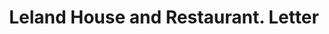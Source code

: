 ---
doi: 10.7916/D8418856
date_other: '1890'
date_other_textual: 1890-1899
form: correspondence
genre:
- Letters (correspondence)
name:
- Leland House and Restaurant
object_in_context_url: https://biggert.cul.columbia.edu/items/view/ave_biggert_00757
subject_hierarchical_geographic:
- Minot, North Dakota, United States
subject_name:
- Leland House and Restaurant
title: Leland House and Restaurant. Letter
sort_title: Leland House and Restaurant. Letter
call_number: ave_biggert_00757
coordinates:
- 48.23305555555556,-101.29222222222222
pid: ave_biggert_00757
identifiers: ave_biggert_00757
thumbnail: https://derivativo-1.library.columbia.edu/iiif/2/ldpd:345445/full/!256,256/0/native.jpg
permalink: /biggert/ave_biggert_00757/
layout: iiif-image-page
---